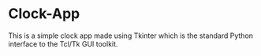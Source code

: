 # Clock-App
This is a simple clock app made using Tkinter which is the standard Python interface to the Tcl/Tk GUI toolkit.

